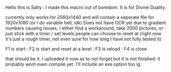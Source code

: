 Hello this is Salty :
I made this macro out of boredom. It is for Divine Duality.


currently only works for 2560x1440 and will contain a seperate file for 1920x1080 (or I do variable hell, idk)
Does not have OCR yet due to gradient numbers causing issues. I either find a workaround, take 2000 pictures, or just stick with a timer / set levels people can choose to reset at (right now it's just a rough timer, not even sure for how long I have not fully tested it)


F1 is start :
F2 is start and reset at a level :
F3 is reload :
F4 is close

that should be it. I uploaded it now as to not forget but it is not finished. it probably wont even compile yet. I'll include an exe option too ig.
